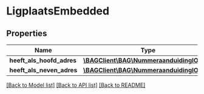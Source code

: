 # LigplaatsEmbedded

## Properties
Name | Type | Description | Notes
------------ | ------------- | ------------- | -------------
**heeft_als_hoofd_adres** | [**\BAGClient\BAG\NummeraanduidingIOHal**](NummeraanduidingIOHal.md) |  | [optional] 
**heeft_als_neven_adres** | [**\BAGClient\BAG\NummeraanduidingIOHal[]**](NummeraanduidingIOHal.md) |  | [optional] 

[[Back to Model list]](../../README.md#documentation-for-models) [[Back to API list]](../../README.md#documentation-for-api-endpoints) [[Back to README]](../../README.md)

